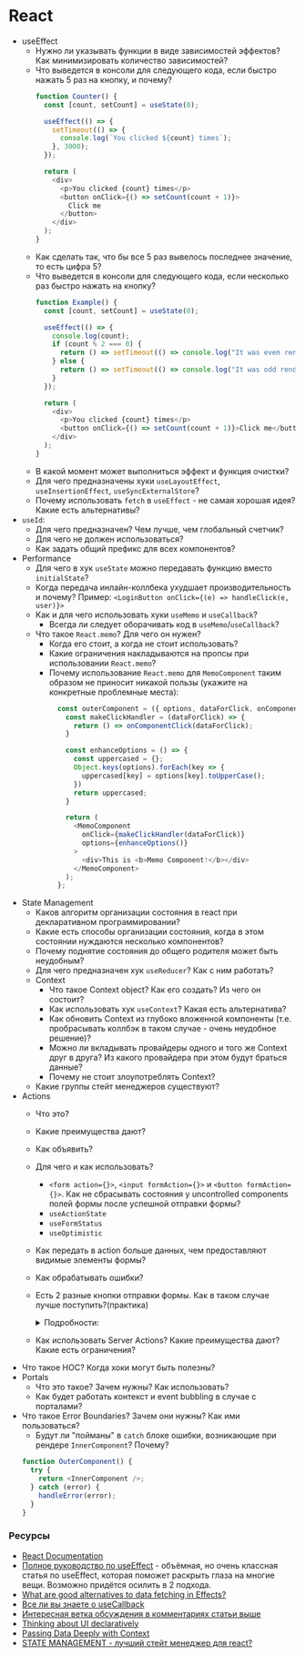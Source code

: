 # React

* useEffect
  * Нужно ли указывать функции в виде зависимостей эффектов? Как минимизировать количество зависимостей?
  * Что выведется в консоли для следующего кода, если быстро нажать 5 раз на кнопку, и почему?
    ```javascript
    function Counter() {
      const [count, setCount] = useState(0);

      useEffect(() => {
        setTimeout(() => {
          console.log(`You clicked ${count} times`);
        }, 3000);
      });

      return (
        <div>
          <p>You clicked {count} times</p>
          <button onClick={() => setCount(count + 1)}>
            Click me
          </button>
        </div>
      );
    }
    ```
  * Как сделать так, что бы все 5 раз вывелось последнее значение, то есть цифра 5?
  * Что выведется в консоли для следующего кода, если несколько раз быстро нажать на кнопку?
    ```javascript
    function Example() {
      const [count, setCount] = useState(0);

      useEffect(() => {
        console.log(count);
        if (count % 2 === 0) {
          return () => setTimeout(() => console.log("It was even render"), 1000);
        } else {
          return () => setTimeout(() => console.log("It was odd render"), 1000);
        }
      });

      return (
        <div>
          <p>You clicked {count} times</p>
          <button onClick={() => setCount(count + 1)}>Click me</button>
        </div>
      );
    }
    ```
  * В какой момент может выполниться эффект и функция очистки?
  * Для чего предназначены хуки `useLayoutEffect`, `useInsertionEffect`, `useSyncExternalStore`?
  * Почему использовать `fetch` в `useEffect` - не самая хорошая идея? Какие есть альтернативы?
* `useId`:
  * Для чего предназначен? Чем лучше, чем глобальный счетчик?
  * Для чего не должен использоваться?
  * Как задать общий префикс для всех компонентов?
* Performance
  * Для чего в хук `useState` можно передавать функцию вместо `initialState`?
  * Когда передача инлайн-коллбека ухудшает производительность и почему? Пример: `<LoginButton onClick={(e) => handleClick(e, user)}>`
  * Как и для чего использовать хуки `useMemo` и `useCallback`? 
    * Всегда ли следует оборачивать код в `useMemo`/`useCallback`?
  * Что такое `React.memo`? Для чего он нужен?
    * Когда его стоит, а когда не стоит использовать?
    * Какие ограничения накладываются на пропсы при использовании `React.memo`?
    * Почему использование `React.memo` для `MemoComponent` таким образом не приносит никакой пользы (укажите на конкретные проблемные места):
      ```javascript
        const outerComponent = ({ options, dataForClick, onComponentClick }) => {
          const makeClickHandler = (dataForClick) => {
            return () => onComponentClick(dataForClick);
          }

          const enhanceOptions = () => {
            const uppercased = {};
            Object.keys(options).forEach(key => {
              uppercased[key] = options[key].toUpperCase();
            })
            return uppercased;
          }

          return (
            <MemoComponent
              onClick={makeClickHandler(dataForClick)}
              options={enhanceOptions()}
            >
              <div>This is <b>Memo Component!</b></div>
            </MemoComponent>
          );
        };
      ```
* State Management
  * Каков алгоритм организации состояния в react при декларативном программировании?
  * Какие есть способы организации состояния, когда в этом состоянии нуждаются несколько компонентов?
  * Почему поднятие состояния до общего родителя может быть неудобным?
  * Для чего предназначен хук `useReducer`? Как с ним работать?
  * Context
    * Что такое Context object? Как его создать? Из чего он состоит?
    * Как использовать хук `useContext`? Какая есть альтернатива?
    * Как обновить Context из глубоко вложенной компоненты (т.е. пробрасывать коллбэк в таком случае - очень неудобное решение)?
    * Можно ли вкладывать провайдеры одного и того же Context друг в друга? Из какого провайдера при этом будут браться данные?
    * Почему не стоит злоупотреблять Context?
  * Какие группы стейт менеджеров существуют?
* Actions
  * Что это?
  * Какие преимущества дают?
  * Как объявить?
  * Для чего и как использовать?
    * `<form action={}>`, `<input formAction={}>` и `<button formAction={}>`. Как не сбрасывать состояния у uncontrolled components полей формы после успешной отправки формы?
    * `useActionState`
    * `useFormStatus`
    * `useOptimistic`
  * Как передать в action больше данных, чем предоставляют видимые элементы формы?
  * Как обрабатывать ошибки?
  * Есть 2 разные кнопки отправки формы. Как в таком случае лучше поступить?(практика)

    <details>
      <summary>Подробности:</summary>

      ```jsx
      function App() {
        return (
          <form>
            <label>
              Name
              <input type="text" />
            </label>
            <button type="submit">Save</button>
            <button type="submit">Delete</button>
          </form>
        );
      }
      ```

    </details>

  * Как использовать Server Actions? Какие преимущества дают? Какие есть ограничения?
* Что такое HOC? Когда хоки могут быть полезны?
* Portals
  * Что это такое? Зачем нужны? Как использовать?
  * Как будет работать контекст и event bubbling в случае с порталами?
* Что такое Error Boundaries? Зачем они нужны? Как ими пользоваться?
  * Будут ли "пойманы" в `catch` блоке ошибки, возникающие при рендере `InnerComponent`? Почему?
  ```javascript
  function OuterComponent() {
    try {
      return <InnerComponent />;
    } catch (error) {
      handleError(error);
    }
  }
  ```

### Ресурсы

* [React Documentation](https://react.dev/learn)
* [Полное руководство по useEffect](https://habr.com/ru/company/ruvds/blog/445276/) - объёмная, но очень классная статья по useEffect, которая поможет раскрыть глаза на многие вещи. Возможно придётся осилить в 2 подхода.
* [What are good alternatives to data fetching in Effects?](https://react.dev/reference/react/useEffect#what-are-good-alternatives-to-data-fetching-in-effects)
* [Все ли вы знаете о useCallback](https://habr.com/ru/post/529950/)
* [Интересная ветка обсуждения в комментариях статьи выше](https://habr.com/ru/post/529950/comments/#comment_22380330)
* [Thinking about UI declaratively](https://react.dev/learn/reacting-to-input-with-state#thinking-about-ui-declaratively)
* [Passing Data Deeply with Context](https://react.dev//learn/passing-data-deeply-with-context)
* [STATE MANAGEMENT - лучший стейт менеджер для react?](https://www.youtube.com/watch?v=AUbWwzez_Dg)
